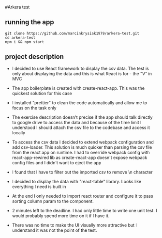#Arkera test

## running the app
```
git clone https://github.com/marcinkrysiak1979/arkera-test.git
cd arkera-test
npm i && npm start
```

## project description

- I decided to use React framework to display the csv data. The test is only about displaying the data and this is what React is for - the "V" in MVC

- The app boilerplate is created with create-react-app. This was the quickest solution for this case

- I installed "prettier" to clean the code automatically and allow me to focus on the task only

- The exercise description doesn't precise if the app should talk directly to google drive to access the data and because of the time limit I understood I should attach the csv file to the codebase and access it locally

- To access the csv data I decided to extend webpack configuration and add csv-loader. This solution is much quicker than parsing the csv file from the react app on runtime. I had to override webpack config with react-app-rewired lib as create-react-app doesn't expose webpack config files and I didn't want to eject the app

- I found that I have to filter out the imported csv to remove \n character

- I decided to display the data with "react-table" library. Looks like everything I need is built in

- At the end I only needed to import react router and configure it to pass sorting column param to the component.

- 2 minutes left to the deadline. I had only little time to write one unit test. I would probably spend more time on it if I have it.

- There was no time to make the UI visually more attractive but I understand it was not the point of the test.